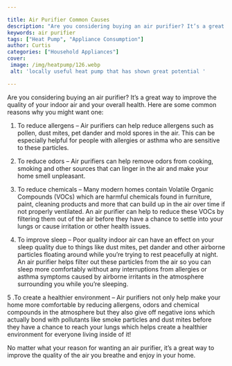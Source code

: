 ```yaml
---

title: Air Purifier Common Causes
description: "Are you considering buying an air purifier? It’s a great way to improve the quality of your indoor air and your overall health. He...get the full scoop"
keywords: air purifier
tags: ["Heat Pump", "Appliance Consumption"]
author: Curtis
categories: ["Household Appliances"]
cover: 
 image: /img/heatpump/126.webp
 alt: 'locally useful heat pump that has shown great potential '

---
```


Are you considering buying an air purifier? It’s a great way to improve the quality of your indoor air and your overall health. Here are some common reasons why you might want one:

1. To reduce allergens – Air purifiers can help reduce allergens such as pollen, dust mites, pet dander and mold spores in the air. This can be especially helpful for people with allergies or asthma who are sensitive to these particles.

2. To reduce odors – Air purifiers can help remove odors from cooking, smoking and other sources that can linger in the air and make your home smell unpleasant.

3. To reduce chemicals – Many modern homes contain Volatile Organic Compounds (VOCs) which are harmful chemicals found in furniture, paint, cleaning products and more that can build up in the air over time if not properly ventilated. An air purifier can help to reduce these VOCs by filtering them out of the air before they have a chance to settle into your lungs or cause irritation or other health issues.

4. To improve sleep – Poor quality indoor air can have an effect on your sleep quality due to things like dust mites, pet dander and other airborne particles floating around while you’re trying to rest peacefully at night. An air purifier helps filter out these particles from the air so you can sleep more comfortably without any interruptions from allergies or asthma symptoms caused by airborne irritants in the atmosphere surrounding you while you’re sleeping. 

 5 .To create a healthier environment – Air purifiers not only help make your home more comfortable by reducing allergens, odors and chemical compounds in the atmosphere but they also give off negative ions which actually bond with pollutants like smoke particles and dust mites before they have a chance to reach your lungs which helps create a healthier environment for everyone living inside of it! 

No matter what your reason for wanting an air purifier, it’s a great way to improve the quality of the air you breathe and enjoy in your home.
